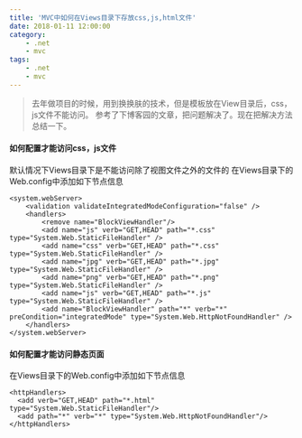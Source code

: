 ```yaml
---
title: 'MVC中如何在Views目录下存放css,js,html文件'
date: 2018-01-11 12:00:00
category:
    - .net
    - mvc
tags:
    - .net
    - mvc
---
```


> 去年做项目的时候，用到换换肤的技术，但是模板放在View目录后，css，js文件不能访问。
> 参考了下博客园的文章，把问题解决了。现在把解决方法总结一下。

#### 如何配置才能访问css，js文件

默认情况下Views目录下是不能访问除了视图文件之外的文件的
在Views目录下的Web.config中添加如下节点信息

```
<system.webServer>  
    <validation validateIntegratedModeConfiguration="false" />  
    <handlers>  
        <remove name="BlockViewHandler"/>  
        <add name="js" verb="GET,HEAD" path="*.css" type="System.Web.StaticFileHandler" />  
        <add name="css" verb="GET,HEAD" path="*.css" type="System.Web.StaticFileHandler" />  
        <add name="jpg" verb="GET,HEAD" path="*.jpg" type="System.Web.StaticFileHandler" />  
        <add name="png" verb="GET,HEAD" path="*.png" type="System.Web.StaticFileHandler" />  
        <add name="js" verb="GET,HEAD" path="*.js" type="System.Web.StaticFileHandler" />  
        <add name="BlockViewHandler" path="*" verb="*" preCondition="integratedMode" type="System.Web.HttpNotFoundHandler" />  
    </handlers>  
</system.webServer>  
```

#### 如何配置才能访问静态页面
在Views目录下的Web.config中添加如下节点信息


```
<httpHandlers>  
  <add verb="GET,HEAD" path="*.html" type="System.Web.StaticFileHandler"/>  
  <add path="*" verb="*" type="System.Web.HttpNotFoundHandler"/>  
</httpHandlers>  
```
